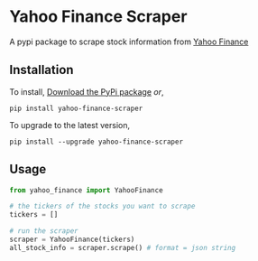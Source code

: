 # Yahoo Finance Scraper
A pypi package to scrape stock information from [Yahoo Finance](finance.yahoo.com)

## Installation
To install, [Download the PyPi package]() _or_,
```
pip install yahoo-finance-scraper
```
To upgrade to the latest version,
```
pip install --upgrade yahoo-finance-scraper
```

## Usage
```python
from yahoo_finance import YahooFinance

# the tickers of the stocks you want to scrape
tickers = []

# run the scraper
scraper = YahooFinance(tickers)
all_stock_info = scraper.scrape() # format = json string
```